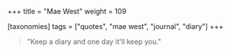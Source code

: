 +++
title = "Mae West"
weight = 109

[taxonomies]
tags = ["quotes", "mae west", "journal", "diary"]
+++

> "Keep a diary and one day it'll keep you."

